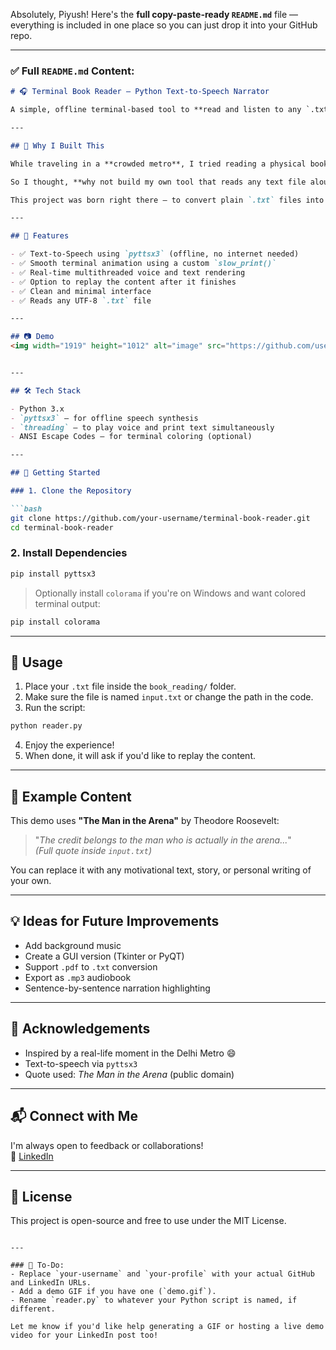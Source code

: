 Absolutely, Piyush! Here's the **full copy-paste-ready `README.md`** file — everything is included in one place so you can just drop it into your GitHub repo.

---

### ✅ Full `README.md` Content:

```markdown
# 🎧 Terminal Book Reader – Python Text-to-Speech Narrator

A simple, offline terminal-based tool to **read and listen to any `.txt` book or text file** — with voice narration and slow-print terminal animation.

---

## 📖 Why I Built This

While traveling in a **crowded metro**, I tried reading a physical book — but it was nearly impossible to hold and read due to the rush. I wished I had an audiobook version, but sadly, the book didn’t have one.

So I thought, **why not build my own tool that reads any text file aloud?**

This project was born right there — to convert plain `.txt` files into an immersive voice + text experience, all inside the terminal.

---

## 🎯 Features

- ✅ Text-to-Speech using `pyttsx3` (offline, no internet needed)
- ✅ Smooth terminal animation using a custom `slow_print()`
- ✅ Real-time multithreaded voice and text rendering
- ✅ Option to replay the content after it finishes
- ✅ Clean and minimal interface
- ✅ Reads any UTF-8 `.txt` file

---

## 📷 Demo
<img width="1919" height="1012" alt="image" src="https://github.com/user-attachments/assets/d5ff4cc4-ae8f-4ef0-852c-345ee5075ea1" />


---

## 🛠️ Tech Stack

- Python 3.x
- `pyttsx3` – for offline speech synthesis
- `threading` – to play voice and print text simultaneously
- ANSI Escape Codes – for terminal coloring (optional)

---

## 🚀 Getting Started

### 1. Clone the Repository

```bash
git clone https://github.com/your-username/terminal-book-reader.git
cd terminal-book-reader
```

### 2. Install Dependencies

```bash
pip install pyttsx3
```

> Optionally install `colorama` if you're on Windows and want colored terminal output:
```bash
pip install colorama
```

---

## 📂 Usage

1. Place your `.txt` file inside the `book_reading/` folder.
2. Make sure the file is named `input.txt` or change the path in the code.
3. Run the script:

```bash
python reader.py
```

4. Enjoy the experience!
5. When done, it will ask if you'd like to replay the content.

---

## 📝 Example Content

This demo uses **"The Man in the Arena"** by Theodore Roosevelt:

> "*The credit belongs to the man who is actually in the arena...*"  
> *(Full quote inside `input.txt`)*

You can replace it with any motivational text, story, or personal writing of your own.

---

## 💡 Ideas for Future Improvements

- Add background music
- Create a GUI version (Tkinter or PyQT)
- Support `.pdf` to `.txt` conversion
- Export as `.mp3` audiobook
- Sentence-by-sentence narration highlighting

---

## 🙌 Acknowledgements

- Inspired by a real-life moment in the Delhi Metro 😄
- Text-to-speech via `pyttsx3`
- Quote used: *The Man in the Arena* (public domain)

---

## 📬 Connect with Me

I'm always open to feedback or collaborations!  
🔗 [LinkedIn](https://linkedin.com/in/your-profile) 

---

## 📄 License

This project is open-source and free to use under the MIT License.
```

---

### 📝 To-Do:
- Replace `your-username` and `your-profile` with your actual GitHub and LinkedIn URLs.
- Add a demo GIF if you have one (`demo.gif`).
- Rename `reader.py` to whatever your Python script is named, if different.

Let me know if you'd like help generating a GIF or hosting a live demo video for your LinkedIn post too!
